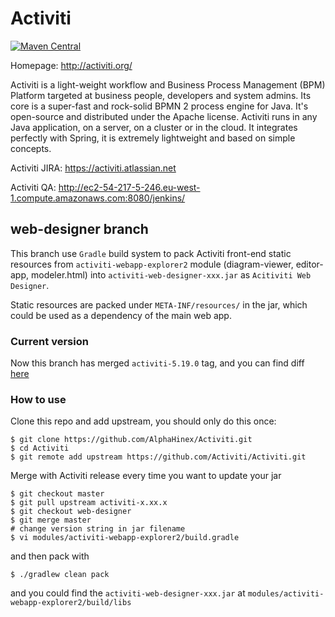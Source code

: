 Activiti
========

[![Maven Central](https://maven-badges.herokuapp.com/maven-central/org.activiti/activiti-engine/badge.svg)](https://maven-badges.herokuapp.com/maven-central/org.activiti/activiti-engine)

Homepage: http://activiti.org/


Activiti is a light-weight workflow and Business Process Management (BPM) Platform targeted at business people, developers and system admins. Its core is a super-fast and rock-solid BPMN 2 process engine for Java. It's open-source and distributed under the Apache license. Activiti runs in any Java application, on a server, on a cluster or in the cloud. It integrates perfectly with Spring, it is extremely lightweight and based on simple concepts. 

Activiti JIRA: https://activiti.atlassian.net

Activiti QA: http://ec2-54-217-5-246.eu-west-1.compute.amazonaws.com:8080/jenkins/


web-designer branch
-------------------

This branch use `Gradle` build system to pack Activiti front-end static resources from `activiti-webapp-explorer2` module (diagram-viewer, editor-app, modeler.html) into `activiti-web-designer-xxx.jar` as `Acitiviti Web Designer`.

Static resources are packed under `META-INF/resources/` in the jar, which could be used as a dependency of the main web app.

### Current version

Now this branch has merged `activiti-5.19.0` tag, and you can find diff [here](https://github.com/Activiti/Activiti/compare/activiti-5.19.0...AlphaHinex:web-designer)

### How to use

Clone this repo and add upstream, you should only do this once:

    $ git clone https://github.com/AlphaHinex/Activiti.git
    $ cd Activiti
    $ git remote add upstream https://github.com/Activiti/Activiti.git

Merge with Activiti release every time you want to update your jar

    $ git checkout master
    $ git pull upstream activiti-x.xx.x
    $ git checkout web-designer
    $ git merge master
    # change version string in jar filename
    $ vi modules/activiti-webapp-explorer2/build.gradle
    
and then pack with

    $ ./gradlew clean pack
    
and you could find the `activiti-web-designer-xxx.jar` at `modules/activiti-webapp-explorer2/build/libs`